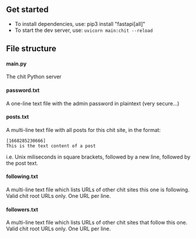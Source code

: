 ## Get started

- To install dependencies, use: pip3 install "fastapi[all]"
- To start the dev server, use: `uvicorn main:chit --reload`

## File structure

#### main.py

The chit Python server

#### password.txt

A one-line text file with the admin password in plaintext (very secure...)

#### posts.txt

A multi-line text file with all posts for this chit site, in the format:

```
[1668285230666]
This is the text content of a post
```

i.e. Unix miliseconds in square brackets, followed by a new line, followed by the post text.

#### following.txt

A multi-line text file which lists URLs of other chit sites this one is following. Valid chit root URLs only. One URL per line.

#### followers.txt

A multi-line text file which lists URLs of other chit sites that follow this one. Valid chit root URLs only. One URL per line.